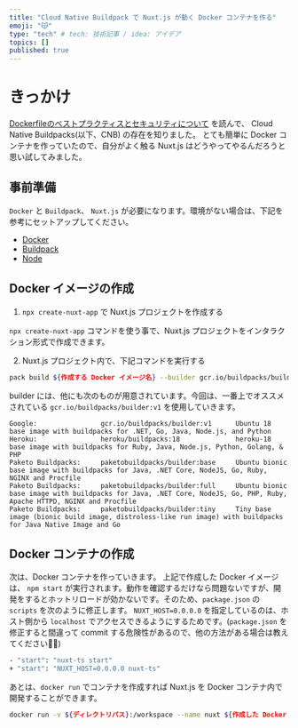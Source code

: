 ```yaml
---
title: "Cloud Native Buildpack で Nuxt.js が動く Docker コンテナを作る"
emoji: "😽"
type: "tech" # tech: 技術記事 / idea: アイデア
topics: []
published: true
---
```


# きっかけ

[Dockerfileのベストプラクティスとセキュリティについて](https://tech.enigmo.co.jp/entry/2020/12/17/100000) を読んで、 Cloud Native Buildpacks(以下、CNB) の存在を知りました。
とても簡単に Docker コンテナを作っていたので、自分がよく触る Nuxt.js はどうやってやるんだろうと思い試してみました。

## 事前準備

`Docker` と `Buildpack`、 `Nuxt.js` が必要になります。環境がない場合は、下記を参考にセットアップしてください。

- [Docker](https://docs.docker.com/docker-for-mac/install/)
- [Buildpack](https://buildpacks.io/docs/tools/pack/)
- [Node](https://hirooooo-lab.com/development/nstall-node/#toc1)

## Docker イメージの作成

1. `npx create-nuxt-app` で Nuxt.js プロジェクトを作成する

`npx create-nuxt-app` コマンドを使う事で、Nuxt.js プロジェクトをインタラクション形式で作成できます。

2. Nuxt.js プロジェクト内で、下記コマンドを実行する

```bash
pack build ${作成する Docker イメージ名} --builder gcr.io/buildpacks/builder:v1
```

builder には、他にも次のものが用意されています。今回は、一番上でオススメされている `gcr.io/buildpacks/builder:v1` を使用していきます。

```
Google:                gcr.io/buildpacks/builder:v1      Ubuntu 18 base image with buildpacks for .NET, Go, Java, Node.js, and Python
Heroku:                heroku/buildpacks:18              heroku-18 base image with buildpacks for Ruby, Java, Node.js, Python, Golang, & PHP
Paketo Buildpacks:     paketobuildpacks/builder:base     Ubuntu bionic base image with buildpacks for Java, .NET Core, NodeJS, Go, Ruby, NGINX and Procfile
Paketo Buildpacks:     paketobuildpacks/builder:full     Ubuntu bionic base image with buildpacks for Java, .NET Core, NodeJS, Go, PHP, Ruby, Apache HTTPD, NGINX and Procfile
Paketo Buildpacks:     paketobuildpacks/builder:tiny     Tiny base image (bionic build image, distroless-like run image) with buildpacks for Java Native Image and Go
```

## Docker コンテナの作成

次は、Docker コンテナを作っていきます。
上記で作成した Docker イメージは、 `npm start` が実行されます。動作を確認するだけなら問題ないですが、開発をするとホットリロードが効かないです。そのため、`package.json` の `scripts` を次のように修正します。
`NUXT_HOST=0.0.0.0` を指定しているのは、ホスト側から `localhost` でアクセスできるようにするためです。(`package.json` を修正すると間違って commit する危険性があるので、他の方法がある場合は教えてください🙇‍♀️)

```bash
- "start": "nuxt-ts start" 
+ "start": "NUXT_HOST=0.0.0.0 nuxt-ts"
``` 

あとは、`docker run` でコンテナを作成すれば Nuxt.js を Docker コンテナ内で開発することができます。

```bash
docker run -v ${ディレクトリパス}:/workspace --name nuxt ${作成した Docker イメージ名}
```
